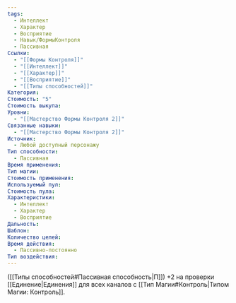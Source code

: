 ```yaml
---
tags:
  - Интеллект
  - Характер
  - Восприятие
  - Навык/ФормыКонтроля
  - Пассивная
Ссылки:
  - "[[Формы Контроля]]"
  - "[[Интеллект]]"
  - "[[Характер]]"
  - "[[Восприятие]]"
  - "[[Типы способностей]]"
Категория: 
Стоимость: "5"
Стоимость выкупа: 
Уровни:
  - "[[Мастерство Формы Контроля 2]]"
Связанные навыки:
  - "[[Мастерство Формы Контроля 2]]"
Источник:
  - Любой доступный персонажу
Тип способности:
  - Пассивная
Время применения: 
Тип магии: 
Стоимость применения: 
Используемый пул: 
Стоимость пула: 
Характеристики:
  - Интеллект
  - Характер
  - Восприятие
Дальность: 
Шаблон: 
Количество целей: 
Время действия:
  - Пассивно-постоянно
Тип воздействия:
---
```

([[Типы способностей#Пассивная способность|П]]) +2 на проверки [[Единение|Единения]] для всех каналов с [[Тип Магии#Контроль|Типом Магии: Контроль]].
